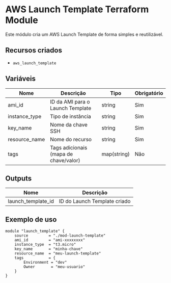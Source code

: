 # AWS Launch Template Terraform Module

Este módulo cria um AWS Launch Template de forma simples e reutilizável.

## Recursos criados

- `aws_launch_template`

## Variáveis

| Nome            | Descrição                                         | Tipo         | Obrigatório |
|-----------------|---------------------------------------------------|--------------|-------------|
| ami_id          | ID da AMI para o Launch Template                  | string       | Sim         |
| instance_type   | Tipo de instância                                 | string       | Sim         |
| key_name        | Nome da chave SSH                                 | string       | Sim         |
| resource_name   | Nome do recurso                                   | string       | Sim         |
| tags            | Tags adicionais (mapa de chave/valor)             | map(string)  | Não         |

## Outputs

| Nome                | Descrição                       |
|---------------------|---------------------------------|
| launch_template_id  | ID do Launch Template criado    |

## Exemplo de uso

```hcl
module "launch_template" {
	source         = "./mod-launch-template"
	ami_id         = "ami-xxxxxxxx"
	instance_type  = "t3.micro"
	key_name       = "minha-chave"
	resource_name  = "meu-launch-template"
	tags           = {
		Environment = "dev"
		Owner       = "meu-usuario"
	}
}
```
